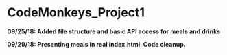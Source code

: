 # CodeMonkeys_Project1

__09/25/18: Added file structure and basic API access for meals and drinks__

__09/29/18: Presenting meals in real index.html. Code cleanup.__
